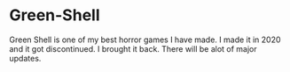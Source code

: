 # Green-Shell
Green Shell is one of my best horror games I have made. I made it in 2020 and it got discontinued. I brought it back. There will be alot of major updates.
